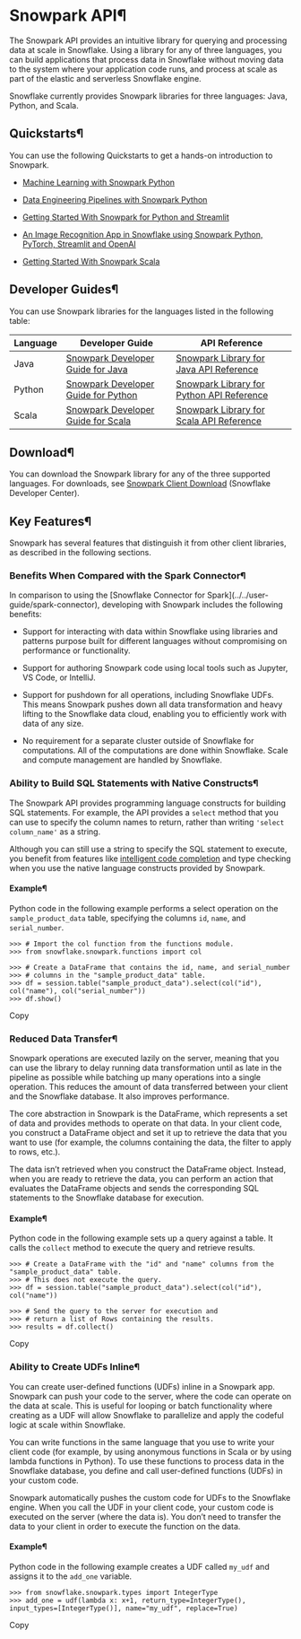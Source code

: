 # Snowpark API¶

The Snowpark API provides an intuitive library for querying and processing
data at scale in Snowflake. Using a library for any of three languages, you
can build applications that process data in Snowflake without moving data to
the system where your application code runs, and process at scale as part of
the elastic and serverless Snowflake engine.

Snowflake currently provides Snowpark libraries for three languages: Java,
Python, and Scala.

## Quickstarts¶

You can use the following Quickstarts to get a hands-on introduction to
Snowpark.

  * [Machine Learning with Snowpark Python](https://quickstarts.snowflake.com/guide/getting_started_snowpark_machine_learning/index.html)

  * [Data Engineering Pipelines with Snowpark Python](https://quickstarts.snowflake.com/guide/data_engineering_pipelines_with_snowpark_python/index.html)

  * [Getting Started With Snowpark for Python and Streamlit](https://quickstarts.snowflake.com/guide/getting_started_with_snowpark_for_python_streamlit/index.html)

  * [An Image Recognition App in Snowflake using Snowpark Python, PyTorch, Streamlit and OpenAI](https://quickstarts.snowflake.com/guide/image_recognition_snowpark_pytorch_streamlit_openai/index.html)

  * [Getting Started With Snowpark Scala](https://quickstarts.snowflake.com/guide/getting_started_with_snowpark_scala/index.html)

## Developer Guides¶

You can use Snowpark libraries for the languages listed in the following
table:

Language | Developer Guide | API Reference  
---|---|---  
Java | [Snowpark Developer Guide for Java](java/index) | [Snowpark Library for Java API Reference](/developer-guide/snowpark/reference/java/index.html)  
Python | [Snowpark Developer Guide for Python](python/index) | [Snowpark Library for Python API Reference](/developer-guide/snowpark/reference/python/latest/index)  
Scala | [Snowpark Developer Guide for Scala](scala/index) | [Snowpark Library for Scala API Reference](/developer-guide/snowpark/reference/scala/com/snowflake/snowpark/index.html)  
  
## Download¶

You can download the Snowpark library for any of the three supported
languages. For downloads, see [Snowpark Client
Download](https://developers.snowflake.com/snowpark/) (Snowflake Developer
Center).

## Key Features¶

Snowpark has several features that distinguish it from other client libraries,
as described in the following sections.

### Benefits When Compared with the Spark Connector¶

In comparison to using the [Snowflake Connector for Spark](../../user-
guide/spark-connector), developing with Snowpark includes the following
benefits:

  * Support for interacting with data within Snowflake using libraries and patterns purpose built for different languages without compromising on performance or functionality.

  * Support for authoring Snowpark code using local tools such as Jupyter, VS Code, or IntelliJ.

  * Support for pushdown for all operations, including Snowflake UDFs. This means Snowpark pushes down all data transformation and heavy lifting to the Snowflake data cloud, enabling you to efficiently work with data of any size.

  * No requirement for a separate cluster outside of Snowflake for computations. All of the computations are done within Snowflake. Scale and compute management are handled by Snowflake.

### Ability to Build SQL Statements with Native Constructs¶

The Snowpark API provides programming language constructs for building SQL
statements. For example, the API provides a `select` method that you can use
to specify the column names to return, rather than writing `'select
column_name'` as a string.

Although you can still use a string to specify the SQL statement to execute,
you benefit from features like [intelligent code
completion](https://en.wikipedia.org/wiki/Intelligent_code_completion) and
type checking when you use the native language constructs provided by
Snowpark.

#### Example¶

Python code in the following example performs a select operation on the
`sample_product_data` table, specifying the columns `id`, `name`, and
`serial_number`.

    
    
    >>> # Import the col function from the functions module.
    >>> from snowflake.snowpark.functions import col
    
    >>> # Create a DataFrame that contains the id, name, and serial_number
    >>> # columns in the "sample_product_data" table.
    >>> df = session.table("sample_product_data").select(col("id"), col("name"), col("serial_number"))
    >>> df.show()
    

Copy

### Reduced Data Transfer¶

Snowpark operations are executed lazily on the server, meaning that you can
use the library to delay running data transformation until as late in the
pipeline as possible while batching up many operations into a single
operation. This reduces the amount of data transferred between your client and
the Snowflake database. It also improves performance.

The core abstraction in Snowpark is the DataFrame, which represents a set of
data and provides methods to operate on that data. In your client code, you
construct a DataFrame object and set it up to retrieve the data that you want
to use (for example, the columns containing the data, the filter to apply to
rows, etc.).

The data isn’t retrieved when you construct the DataFrame object. Instead,
when you are ready to retrieve the data, you can perform an action that
evaluates the DataFrame objects and sends the corresponding SQL statements to
the Snowflake database for execution.

#### Example¶

Python code in the following example sets up a query against a table. It calls
the `collect` method to execute the query and retrieve results.

    
    
    >>> # Create a DataFrame with the "id" and "name" columns from the "sample_product_data" table.
    >>> # This does not execute the query.
    >>> df = session.table("sample_product_data").select(col("id"), col("name"))
    
    >>> # Send the query to the server for execution and
    >>> # return a list of Rows containing the results.
    >>> results = df.collect()
    

Copy

### Ability to Create UDFs Inline¶

You can create user-defined functions (UDFs) inline in a Snowpark app.
Snowpark can push your code to the server, where the code can operate on the
data at scale. This is useful for looping or batch functionality where
creating as a UDF will allow Snowflake to parallelize and apply the codeful
logic at scale within Snowflake.

You can write functions in the same language that you use to write your client
code (for example, by using anonymous functions in Scala or by using lambda
functions in Python). To use these functions to process data in the Snowflake
database, you define and call user-defined functions (UDFs) in your custom
code.

Snowpark automatically pushes the custom code for UDFs to the Snowflake
engine. When you call the UDF in your client code, your custom code is
executed on the server (where the data is). You don’t need to transfer the
data to your client in order to execute the function on the data.

#### Example¶

Python code in the following example creates a UDF called `my_udf` and assigns
it to the `add_one` variable.

    
    
    >>> from snowflake.snowpark.types import IntegerType
    >>> add_one = udf(lambda x: x+1, return_type=IntegerType(), input_types=[IntegerType()], name="my_udf", replace=True)
    

Copy

